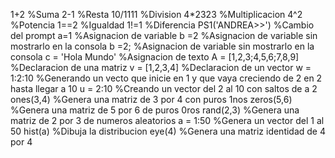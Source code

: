 1+2 %Suma
2-1 %Resta
10/1111 %Division
4*2323 %Multiplicacion
4^2 %Potencia
1==2 %Igualdad
1!=1 %Diferencia
PS1('ANDREA>>') %Cambio del prompt
a=1 %Asignacion de variable
b =2 %Asignacion de variable sin mostrarlo en la consola
b =2; %Asignacion de variable sin mostrarlo en la consola
c = 'Hola Mundo' %Asignacion de texto
A = [1,2,3;4,5,6;7,8,9] %Declaracion de una matriz
v = [1,2,3,4] %Declaracion de un vector
w = 1:2:10 %Generando un vecto que inicie en 1 y que vaya creciendo de 2 en 2 hasta llegar a 10
u = 2:10 %Creando un vector del 2 al 10 con saltos de a 2
ones(3,4) %Genera una matriz de 3 por 4 con puros 1nos
zeros(5,6) %Genera una matriz de 5 por 6 de puros 0ros
rand(2,3) %Genera una matriz de 2 por 3 de numeros aleatorios
a = 1:50 %Genera un vector del 1 al 50
hist(a) %Dibuja la distribucion
eye(4) %Genera una matriz identidad de 4 por 4 

